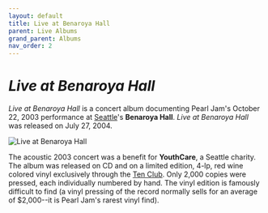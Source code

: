 ```yaml
---
layout: default
title: Live at Benaroya Hall
parent: Live Albums
grand_parent: Albums
nav_order: 2
---
```


# *Live at Benaroya Hall*

*Live at Benaroya Hall* is a concert album documenting Pearl Jam's October 22, 2003 performance at [Seattle](https://pearljamopedia.ml/docs/Notable-Mentions/Locations/Seattle-WA)'s **Benaroya Hall**. *Live at Benaroya Hall* was released on July 27, 2004.

<img src="/assets/images/benaroya.png" alt="Live at Benaroya Hall">

The acoustic 2003 concert was a benefit for **YouthCare**, a Seattle charity. The album was released on CD and on a limited edition, 4-lp, red wine colored vinyl exclusively through the [Ten Club](https://pearljamopedia.ml/docs/). Only 2,000 copies were pressed, each individually numbered by hand. The vinyl edition is famously difficult to find (a vinyl pressing of the record normally sells for an average of $2,000--it is Pearl Jam's rarest vinyl find). 
